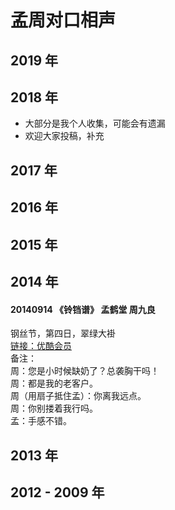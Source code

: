 孟周对口相声
==============
2019 年
----


2018 年
----
- 大部分是我个人收集，可能会有遗漏
- 欢迎大家投稿，补充

2017 年
-----


2016 年
-----


2015 年
-----


2014 年
-----

#### 20140914 《铃铛谱》 孟鹤堂 周九良
钢丝节，第四日，翠绿大褂  
[链接：优酷会员](https://v.youku.com/v_show/id_XODAxMjI5OTY4.html)  
备注：  
周：您是小时候缺奶了？总袭胸干吗！  
周：都是我的老客户。  
周（用扇子抵住孟）：你离我远点。  
周：你别搂着我行吗。  
孟：手感不错。  


2013 年
-----


2012 - 2009 年
-----
